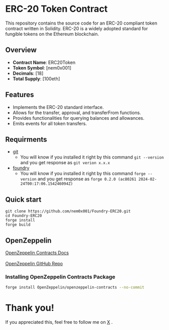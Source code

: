 # ERC-20 Token Contract

This repository contains the source code for an ERC-20 compliant token contract written in Solidity. ERC-20 is a widely adopted standard for fungible tokens on the Ethereum blockchain.

## Overview

- **Contract Name**: ERC20Token
- **Token Symbol**: [nem0x001]
- **Decimals**: [18]
- **Total Supply**: [100eth]

## Features

- Implements the ERC-20 standard interface.
- Allows for the transfer, approval, and transferFrom functions.
- Provides functionalities for querying balances and allowances.
- Emits events for all token transfers.

## Requirments 
- [git](https://git-scm.com/book/en/v2/Getting-Started-Installing-Git)
    - You will know if you installed it right by this command `git --version` and you get response as `git verion x.x.x`
- [foundry ](https://getfoundry.sh/)   
    - You will know if you installed it right by this command `forge --version` and you get response as `forge 0.2.0 (ac80261 2024-02-24T00:17:06.154246094Z)`
## Quick start
```
git clone https://github.com/nem0x001/Foundry-ERC20.git
cd Foundry-ERC20
forge install 
forge build
```

## OpenZeppelin

[OpenZeppelin Contracts Docs](https://docs.openzeppelin.com/contracts/4.x/)
<br><br>
[OpenZeppelin GitHub Repo](https://github.com/OpenZeppelin/openzeppelin-contracts)
<br>

### Installing OpenZeppelin Contracts Package

```bash
forge install OpenZeppelin/openzeppelin-contracts --no-commit
```
# Thank you!

If you appreciated this, feel free to follow me on  [X](https://twitter.com/nem0x01) .

